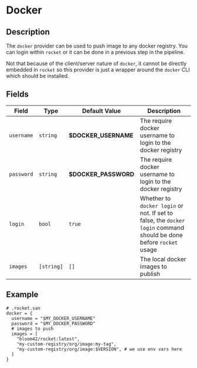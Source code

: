 # Docker

## Description

The `docker` provider can be used to push image to any docker registry. You can login within `rocket`
or it can be done in a previous step in the pipeline.

Not that because of the client/server nature of `docker`, it cannot be directly embedded in `rocket`
so this provider is just a wrapper around the `docker` CLI which should be installed.

## Fields

| Field | Type | Default Value | Description |
| ----- | -----| ------------- |------------ |
| `username` | `string` | **$DOCKER_USERNAME** | The require docker username to login to the docker registry |
| `password` | `string` | **$DOCKER_PASSWORD** | The require docker username to login to the docker registry |
| `login` | `bool` | `true` | Whether to `docker login` or not. If set to false, the `docker login` command should be done before `rocket` usage |
| `images` | `[string]` | `[]` | The local docker images to publish|


## Example

```san
# .rocket.san
docker = {
  username = "$MY_DOCKER_USERNAME"
  password = "$MY_DOCKER_PASSWORD"
  # images to push
  images = [
    "bloom42/rocket:latest",
    "my-custom-registry/org/image:my-tag",
    "my-custom-registry/org/image:$VERSION", # we use env vars here
  ]
}
```
